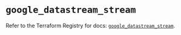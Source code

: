 # `google_datastream_stream`

Refer to the Terraform Registry for docs: [`google_datastream_stream`](https://registry.terraform.io/providers/hashicorp/google-beta/6.17.0/docs/resources/google_datastream_stream).
